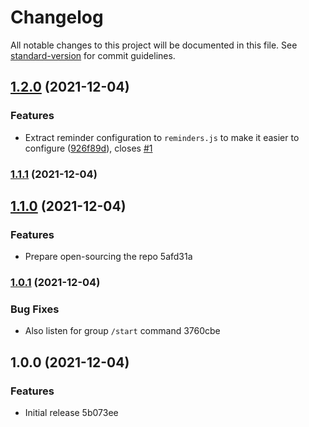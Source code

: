 # Changelog

All notable changes to this project will be documented in this file. See [standard-version](https://github.com/conventional-changelog/standard-version) for commit guidelines.

## [1.2.0](https://github.com/wuespace/wuespace-telegram-reminder-bot/compare/v1.1.1...v1.2.0) (2021-12-04)


### Features

* Extract reminder configuration to `reminders.js` to make it easier to configure ([926f89d](https://github.com/wuespace/wuespace-telegram-reminder-bot/commit/926f89d0853c9943aec0a43aafc73427693c3fe7)), closes [#1](https://github.com/wuespace/wuespace-telegram-reminder-bot/issues/1)

### [1.1.1](https://github.com/wuespace/wuespace-telegram-reminder-bot/compare/v1.1.0...v1.1.1) (2021-12-04)

## [1.1.0](///compare/v1.0.1...v1.1.0) (2021-12-04)


### Features

* Prepare open-sourcing the repo 5afd31a

### [1.0.1](///compare/v1.0.0...v1.0.1) (2021-12-04)


### Bug Fixes

* Also listen for group `/start` command 3760cbe

## 1.0.0 (2021-12-04)


### Features

* Initial release 5b073ee
